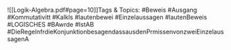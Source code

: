 
![[Logik-Algebra.pdf#page=10]]Tags & Topics:
   #Beweis
   #Ausgang
   #Kommutativitt
   #Kalkls
   #lautenbewei
   #Einzelaussagen
   #lautenBeweis
   #LOGISCHES
   #BAwrde
   #IstAB
   #DieRegelnfrdieKonjunktionbesagendassausdenPrmissenvonzweiEinzelaussagenA